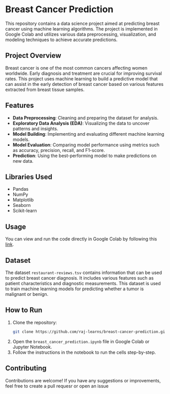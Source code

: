 # Breast Cancer Prediction

This repository contains a data science project aimed at predicting breast cancer using machine learning algorithms. The project is implemented in Google Colab and utilizes various data preprocessing, visualization, and modeling techniques to achieve accurate predictions.

## Project Overview

Breast cancer is one of the most common cancers affecting women worldwide. Early diagnosis and treatment are crucial for improving survival rates. This project uses machine learning to build a predictive model that can assist in the early detection of breast cancer based on various features extracted from breast tissue samples.

## Features

- **Data Preprocessing**: Cleaning and preparing the dataset for analysis.
- **Exploratory Data Analysis (EDA)**: Visualizing the data to uncover patterns and insights.
- **Model Building**: Implementing and evaluating different machine learning models.
- **Model Evaluation**: Comparing model performance using metrics such as accuracy, precision, recall, and F1-score.
- **Prediction**: Using the best-performing model to make predictions on new data.

## Libraries Used

- Pandas
- NumPy
- Matplotlib
- Seaborn
- Scikit-learn

## Usage

You can view and run the code directly in Google Colab by following this [link](https://colab.research.google.com/drive/1NkzBY1dcq_HsKUlrrdyBJHjL4MKyznyP#scrollTo=Iif0CVhFDaMp).

## Dataset

The dataset `restaurant-reviews.tsv` contains information that can be used to predict breast cancer diagnosis. It includes various features such as patient 
characteristics and diagnostic measurements. This dataset is used to train machine learning models for predicting whether a tumor is malignant or benign.

## How to Run

1. Clone the repository:
    ```bash
    git clone https://github.com/raj-learns/breast-cancer-prediction.git
    ```
2. Open the `breast_cancer_prediction.ipynb` file in Google Colab or Jupyter Notebook.
3. Follow the instructions in the notebook to run the cells step-by-step.

## Contributing

Contributions are welcome! If you have any suggestions or improvements, feel free to create a pull requesr or open an issue

